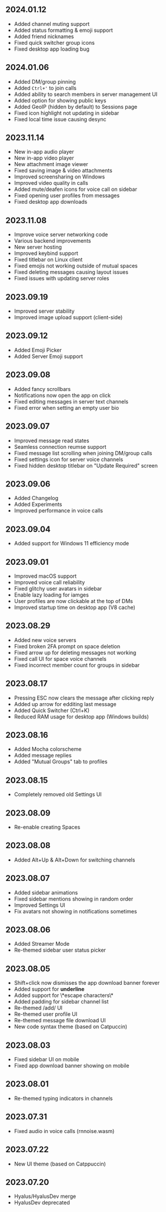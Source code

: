 ## 2024.01.12

- Added channel muting support
- Added status formatting & emoji support
- Added friend nicknames
- Fixed quick switcher group icons
- Fixed desktop app loading bug

## 2024.01.06

- Added DM/group pinning
- Added `Ctrl+'` to join calls
- Added ability to search members in server management UI
- Added option for showing public keys
- Added GeoIP (hidden by default) to Sessions page
- Fixed icon highlight not updating in sidebar
- Fixed local time issue causing desync

## 2023.11.14

- New in-app audio player
- New in-app video player
- New attachment image viewer
- Fixed saving image & video attachments
- Improved screensharing on Windows
- Improved video quality in calls
- Added mute/deafen icons for voice call on sidebar
- Fixed opening user profiles from messages
- Fixed desktop app downloads

## 2023.11.08

- Improve voice server networking code
- Various backend improvements
- New server hosting
- Improved keybind support
- Fixed titlebar on Linux client
- Fixed emojis not working outside of mutual spaces
- Fixed deleting messages causing layout issues
- Fixed issues with updating server roles

## 2023.09.19

- Improved server stability
- Improved image upload support (client-side)

## 2023.09.12

- Added Emoji Picker
- Added Server Emoji support

## 2023.09.08

- Added fancy scrollbars
- Notifications now open the app on click
- Fixed editing messages in server text channels
- Fixed error when setting an empty user bio

## 2023.09.07

- Improved message read states
- Seamless connection reumse support
- Fixed message list scrolling when joining DM/group calls
- Fixed settings icon for server voice channels
- Fixed hidden desktop titlebar on "Update Required" screen

## 2023.09.06

- Added Changelog
- Added Experiments
- Improved performance in voice calls

## 2023.09.04

- Added support for Windows 11 efficiency mode

## 2023.09.01

- Improved macOS support
- Improved voice call reliability
- Fixed glitchy user avatars in sidebar
- Enable lazy loading for iamges
- User profiles are now clickable at the top of DMs
- Improved startup time on desktop app (V8 cache)

## 2023.08.29

- Added new voice servers
- Fixed broken 2FA prompt on space deletion
- Fixed arrow up for deleting messages not working
- Fixed call UI for space voice channels
- Fixed incorrect member count for groups in sidebar

## 2023.08.17

- Pressing ESC now clears the message after clicking reply
- Added up arrow for edditing last message
- Added Quick Switcher (Ctrl+K)
- Reduced RAM usage for desktop app (Windows builds)

## 2023.08.16

- Added Mocha colorscheme
- Added message replies
- Added "Mutual Groups" tab to profiles

## 2023.08.15

- Completely removed old Settings UI

## 2023.08.09

- Re-enable creating Spaces

## 2023.08.08

- Added Alt+Up & Alt+Down for switching channels

## 2023.08.07

- Added sidebar animations
- Fixed sidebar mentions showing in random order
- Improved Settings UI
- Fix avatars not showing in notifications sometimes

## 2023.08.06

- Added Streamer Mode
- Re-themed sidebar user status picker

## 2023.08.05

- Shift+click now dismisses the app download banner forever
- Added support for **underline**
- Added support for \\\*escape characters\\\*
- Added padding for sidebar channel list
- Re-themed /add/<username> UI
- Re-themed user profile UI
- Re-themed message file download UI
- New code syntax theme (based on Catpuccin)

## 2023.08.03

- Fixed sidebar UI on mobile
- Fixed app download banner showing on mobile

## 2023.08.01

- Re-themed typing indicators in channels

## 2023.07.31

- Fixed audio in voice calls (rnnoise.wasm)

## 2023.07.22

- New UI theme (based on Catppuccin)

## 2023.07.20

- Hyalus/HyalusDev merge
- HyalusDev deprecated
